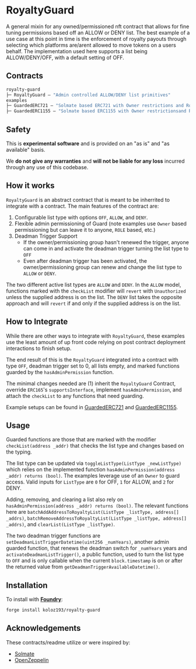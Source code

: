 # RoyaltyGuard

A general mixin for any owned/permissioned nft contract that allows for fine tuning permissions based off an ALLOW or DENY list. The best example of a use case at this point in time is the enforcement of royalty payouts through selecting which platforms are/arent allowed to move tokens on a users behalf. The implementation used here supports a list being ALLOW/DENY/OFF, with a default setting of OFF.

## Contracts

```ml
royalty-guard
├─ RoyaltyGuard — "Admin controlled ALLOW/DENY list primitives"
examples
├─ GuardedERC721 — "Solmate based ERC721 with Owner restrictions and RoyaltyGuard"
├─ GuardedERC1155 — "Solmate based ERC1155 with Owner restrictionsand RoyaltyGuard"
```

## Safety

This is **experimental software** and is provided on an "as is" and "as available" basis.

We **do not give any warranties** and **will not be liable for any loss** incurred through any use of this codebase.

## How it works

`RoyaltyGuard` is an abstract contract that is meant to be inherrited to integrate with a contract. The main features of the contract are:
1. Configurable list type with options `OFF`, `ALLOW`, and `DENY`.
2. Flexible admin permissioning of Guard (note examples use `Owner` based permissioning but can leave it to anyone, `ROLE` based, etc.)
3. Deadman Trigger Support
    - If the owner/permissioning group hasn't renewed the trigger, anyone can come in and activate the deadman trigger turning the list type to `OFF`
    - Even after deadman trigger has been activated, the owner/permissioning group can renew and change the list type to `ALLOW` or `DENY`.

The two different active list types are `ALLOW` and `DENY`. In the `ALLOW` model, functions marked with the `checkList` modifier will `revert` with `Unauthorized` unless the supplied address is on the list. The `DENY` list takes the opposite approach and will `revert` if and only if the supplied address is on the list.

## How to Integrate

While there are other ways to integrate with `RoyaltyGuard`, these examples use the least amount of up front code relying on post contract deployment interactions to finish setup. 

The end result of this is the `RoyaltyGuard` integrated into a contract with type `OFF`, deadman trigger set to 0, all lists empty, and marked functions guarded by the `hasAdminPermission` function.

The minimal changes needed are (1) inherit the `RoyaltyGuard` Contract, override `ERC165`'s `supportsInterface`, implement `hasAdminPermission`, and attach the `checkList` to any functions that need guarding.

Example setups can be found in [GuardedERC721](src/example/GuardedERC721.sol) and [GuardedERC1155](src/example/GuardedERC1155.sol).

## Usage
Guarded functions are those that are marked with the modifier `checkList(address _addr)` that checks the list type and changes based on the typing. 

The list type can be updated via `toggleListType(ListType _newListType)` which relies on the implemented function `hasAdminPermission(address _addr) returns (bool)`. The examples leverage use of an `Owner` to guard access. Valid inputs for `ListType` are `0` for OFF, `1` for ALLOW, and `2` for DENY. 

Adding, removing, and clearing a list also rely on `hasAdminPermission(address _addr) returns (bool)`. The relevant functions here are `batchAddAddressToRoyaltyList(ListType _listType, address[] _addrs)`, `batchRemoveAddressToRoyaltyList(ListType _listType, address[] _addrs)`, and `clearList(ListType _listType)`. 

The two deadman trigger functions are `setDeadmanListTriggerDatetime(uint256 _numYears)`, another admin guarded function, that renews the deadman switch for `_numYears` years and `activateDeadmanListTrigger()`, a public function, used to turn the list type to `OFF` and is only callable when the current `block.timestamp` is on or after the returned value from `getDeadmanTriggerAvailableDatetime()`.

## Installation

To install with [**Foundry**](https://github.com/gakonst/foundry):

```sh
forge install koloz193/royalty-guard
```

## Acknowledgements

These contracts/readme utilize or were inspired by:

- [Solmate](https://github.com/transmissions11/solmate)
- [OpenZeppelin](https://github.com/OpenZeppelin/openzeppelin-contracts)
